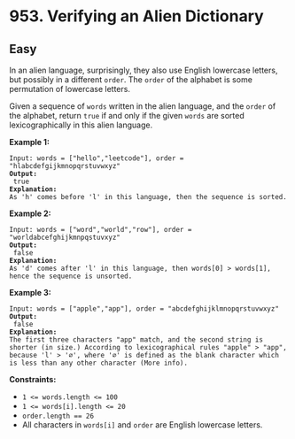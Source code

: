 # 953. Verifying an Alien Dictionary

## Easy



In an alien language, surprisingly, they also use English lowercase letters, but possibly in a different `order`. The `order` of the alphabet is some permutation of lowercase letters.

Given a sequence of `words` written in the alien language, and the `order` of the alphabet, return `true` if and only if the given `words` are sorted lexicographically in this alien language.

&#x20;

**Example 1:**

<pre><code>Input: words = ["hello","leetcode"], order = "hlabcdefgijkmnopqrstuvwxyz"
<strong>Output:
</strong> true
<strong>Explanation: 
</strong>As 'h' comes before 'l' in this language, then the sequence is sorted.
</code></pre>

**Example 2:**

<pre><code>Input: words = ["word","world","row"], order = "worldabcefghijkmnpqstuvxyz"
<strong>Output:
</strong> false
<strong>Explanation: 
</strong>As 'd' comes after 'l' in this language, then words[0] > words[1], hence the sequence is unsorted.
</code></pre>

**Example 3:**

<pre><code>Input: words = ["apple","app"], order = "abcdefghijklmnopqrstuvwxyz"
<strong>Output:
</strong> false
<strong>Explanation: 
</strong>The first three characters "app" match, and the second string is shorter (in size.) According to lexicographical rules "apple" > "app", because 'l' > '∅', where '∅' is defined as the blank character which is less than any other character (More info).
</code></pre>

&#x20;

**Constraints:**

* `1 <= words.length <= 100`
* `1 <= words[i].length <= 20`
* `order.length == 26`
* All characters in `words[i]` and `order` are English lowercase letters.
